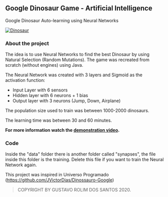## Google Dinosaur Game - Artificial Intelligence

Google Dinosaur Auto-learning using Neural Networks

[![Dinosaur](https://github.com/GustavoRolimSantos/Chrome-Dino/blob/master/Treinado.gif)](https://www.youtube.com/watch?v=szKEPME56y8&feature=youtu.be)

### About the project
The idea is to use Neural Networks to find the best Dinosaur by using Natural Selection (Random Mutations).
The game was recreated from scratch (without engines) using Java.

The Neural Network was created with 3 layers and Sigmoid as the activation function:
- Input Layer with 6 sensors
- Hidden layer with 6 neurons + 1 bias
- Output layer with 3 neurons (Jump, Down, Airplane)

The population size used to train was between 1000-2000 dinosaurs.

The learning time was between 30 and 60 minutes.

**For more information watch the [demonstration video](https://www.youtube.com/watch?v=szKEPME56y8&feature=youtu.be).** 

### Code
Inside the "data" folder there is another folder called "synapses", the file inside this folder is the training.
Delete this file if you want to train the Neural Network again.

This project was inspired in Universo Programado (https://github.com/JVictorDias/Dinossauro-Google)

> COPYRIGHT BY GUSTAVO ROLIM DOS SANTOS 2020.
